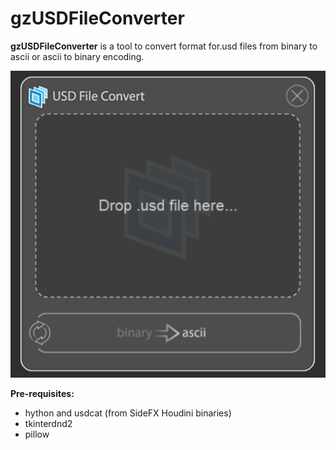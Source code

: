 # gzUSDFileConverter
**gzUSDFileConverter** is a tool to convert format for.usd files from binary to ascii or ascii to binary encoding.

<img src="https://github.com/AlbertoGZ-dev/gzUSDFileConverter/blob/master/docs/gzUSDFileConverter.png"></img>

**Pre-requisites:**
- hython and usdcat (from SideFX Houdini binaries)
- tkinterdnd2
- pillow